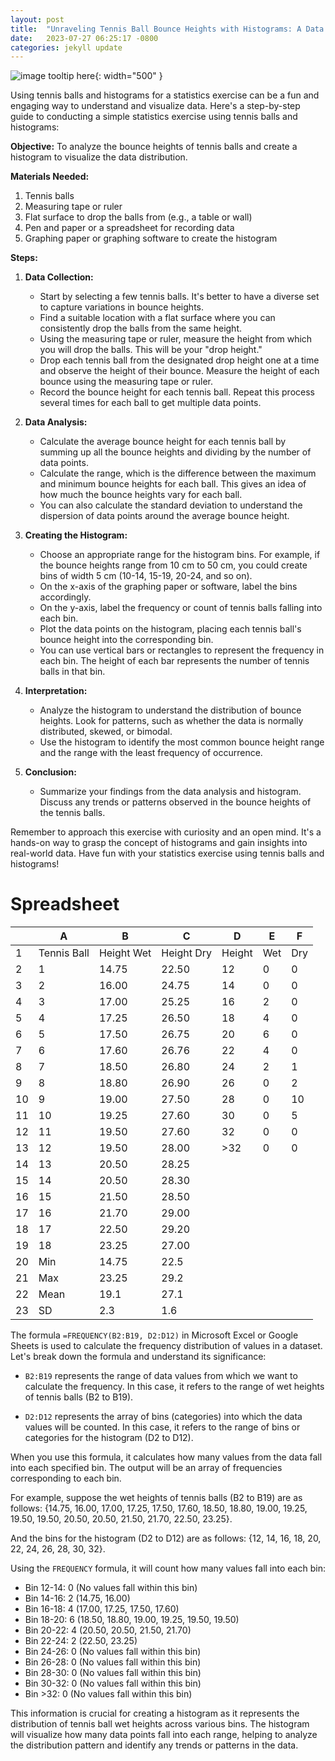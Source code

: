 ```yaml
---
layout: post
title:  "Unraveling Tennis Ball Bounce Heights with Histograms: A Data Science Exploration"
date:   2023-07-27 06:25:17 -0800
categories: jekyll update
---
```

![image tooltip here](/assets/histogramtbs.png){: width="500" }

Using tennis balls and histograms for a statistics exercise can be a fun and engaging way to understand and visualize data. Here's a step-by-step guide to conducting a simple statistics exercise using tennis balls and histograms:

**Objective:** To analyze the bounce heights of tennis balls and create a histogram to visualize the data distribution.

**Materials Needed:**
1. Tennis balls
2. Measuring tape or ruler
3. Flat surface to drop the balls from (e.g., a table or wall)
4. Pen and paper or a spreadsheet for recording data
5. Graphing paper or graphing software to create the histogram

**Steps:**

1. **Data Collection:**
   - Start by selecting a few tennis balls. It's better to have a diverse set to capture variations in bounce heights.
   - Find a suitable location with a flat surface where you can consistently drop the balls from the same height.
   - Using the measuring tape or ruler, measure the height from which you will drop the balls. This will be your "drop height."
   - Drop each tennis ball from the designated drop height one at a time and observe the height of their bounce. Measure the height of each bounce using the measuring tape or ruler.
   - Record the bounce height for each tennis ball. Repeat this process several times for each ball to get multiple data points.

2. **Data Analysis:**
   - Calculate the average bounce height for each tennis ball by summing up all the bounce heights and dividing by the number of data points.
   - Calculate the range, which is the difference between the maximum and minimum bounce heights for each ball. This gives an idea of how much the bounce heights vary for each ball.
   - You can also calculate the standard deviation to understand the dispersion of data points around the average bounce height.

3. **Creating the Histogram:**
   - Choose an appropriate range for the histogram bins. For example, if the bounce heights range from 10 cm to 50 cm, you could create bins of width 5 cm (10-14, 15-19, 20-24, and so on).
   - On the x-axis of the graphing paper or software, label the bins accordingly.
   - On the y-axis, label the frequency or count of tennis balls falling into each bin.
   - Plot the data points on the histogram, placing each tennis ball's bounce height into the corresponding bin.
   - You can use vertical bars or rectangles to represent the frequency in each bin. The height of each bar represents the number of tennis balls in that bin.

4. **Interpretation:**
   - Analyze the histogram to understand the distribution of bounce heights. Look for patterns, such as whether the data is normally distributed, skewed, or bimodal.
   - Use the histogram to identify the most common bounce height range and the range with the least frequency of occurrence.

5. **Conclusion:**
   - Summarize your findings from the data analysis and histogram. Discuss any trends or patterns observed in the bounce heights of the tennis balls.

Remember to approach this exercise with curiosity and an open mind. It's a hands-on way to grasp the concept of histograms and gain insights into real-world data. Have fun with your statistics exercise using tennis balls and histograms!

# Spreadsheet

|   | A           | B           | C      | D   | E   | F   |
|---|-------------|-------------|--------|-----|-----|-----|
| 1 | Tennis Ball | Height Wet  | Height Dry | Height | Wet | Dry |
| 2 | 1           | 14.75       | 22.50      | 12     | 0   | 0   |
| 3 | 2           | 16.00       | 24.75      | 14     | 0   | 0   |
| 4 | 3           | 17.00       | 25.25      | 16     | 2   | 0   |
| 5 | 4           | 17.25       | 26.50      | 18     | 4   | 0   |
| 6 | 5           | 17.50       | 26.75      | 20     | 6   | 0   |
| 7 | 6           | 17.60       | 26.76      | 22     | 4   | 0   |
| 8 | 7           | 18.50       | 26.80      | 24     | 2   | 1   |
| 9 | 8           | 18.80       | 26.90      | 26     | 0   | 2   |
| 10| 9           | 19.00       | 27.50      | 28     | 0   | 10  |
| 11| 10          | 19.25       | 27.60      | 30     | 0   | 5   |
| 12| 11          | 19.50       | 27.60      | 32     | 0   | 0   |
| 13| 12          | 19.50       | 28.00      | >32    | 0   | 0   |
| 14| 13          | 20.50       | 28.25      |        |     |     |
| 15| 14          | 20.50       | 28.30      |        |     |     |
| 16| 15          | 21.50       | 28.50      |        |     |     |
| 17| 16          | 21.70       | 29.00      |        |     |     |
| 18| 17          | 22.50       | 29.20      |        |     |     |
| 19| 18          | 23.25       | 27.00      |        |     |     |
| 20| Min         | 14.75       | 22.5       |        |     |     |
| 21| Max         | 23.25       | 29.2       |        |     |     |
| 22| Mean        | 19.1        | 27.1       |        |     |     |
| 23| SD          | 2.3         | 1.6        |        |     |     |


The formula `=FREQUENCY(B2:B19, D2:D12)` in Microsoft Excel or Google Sheets is used to calculate the frequency distribution of values in a dataset. Let's break down the formula and understand its significance:

- `B2:B19` represents the range of data values from which we want to calculate the frequency. In this case, it refers to the range of wet heights of tennis balls (B2 to B19).

- `D2:D12` represents the array of bins (categories) into which the data values will be counted. In this case, it refers to the range of bins or categories for the histogram (D2 to D12).

When you use this formula, it calculates how many values from the data fall into each specified bin. The output will be an array of frequencies corresponding to each bin.

For example, suppose the wet heights of tennis balls (B2 to B19) are as follows: {14.75, 16.00, 17.00, 17.25, 17.50, 17.60, 18.50, 18.80, 19.00, 19.25, 19.50, 19.50, 20.50, 20.50, 21.50, 21.70, 22.50, 23.25}.

And the bins for the histogram (D2 to D12) are as follows: {12, 14, 16, 18, 20, 22, 24, 26, 28, 30, 32}.

Using the `FREQUENCY` formula, it will count how many values fall into each bin:

- Bin 12-14: 0 (No values fall within this bin)
- Bin 14-16: 2 (14.75, 16.00)
- Bin 16-18: 4 (17.00, 17.25, 17.50, 17.60)
- Bin 18-20: 6 (18.50, 18.80, 19.00, 19.25, 19.50, 19.50)
- Bin 20-22: 4 (20.50, 20.50, 21.50, 21.70)
- Bin 22-24: 2 (22.50, 23.25)
- Bin 24-26: 0 (No values fall within this bin)
- Bin 26-28: 0 (No values fall within this bin)
- Bin 28-30: 0 (No values fall within this bin)
- Bin 30-32: 0 (No values fall within this bin)
- Bin >32: 0 (No values fall within this bin)

This information is crucial for creating a histogram as it represents the distribution of tennis ball wet heights across various bins. The histogram will visualize how many data points fall into each range, helping to analyze the distribution pattern and identify any trends or patterns in the data. 